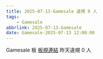 ```yaml
---
title: 2025-07-13-Gamesale 違規 0 人
tags:
    - Gamesale
abbrlink: 2025-07-13-Gamesale
date: Gamesale-2025-07-13 12:00:00
---
```

Gamesale 板 [板規連結](https://www.ptt.cc/bbs/Gossiping/M.1637425085.A.07D.html)
昨天違規 0 人
